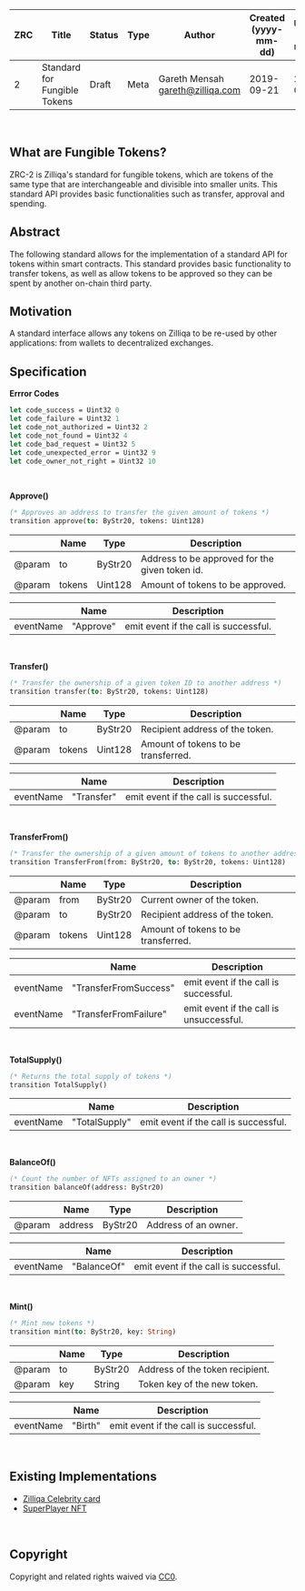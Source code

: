 |  ZRC | Title | Status| Type | Author | Created (yyyy-mm-dd) | Updated (yyyy-mm-dd)
|--|--|--|--| -- | -- | -- |
| 2  | Standard for Fungible Tokens | Draft | Meta  | Gareth Mensah <gareth@zilliqa.com> | 2019-09-21 | 2019-09-21 

<br/> 

## What are Fungible Tokens?

ZRC-2 is Zilliqa's standard for fungible tokens, which are tokens of the same type that are interchangeable and divisible into smaller units. This standard API provides basic functionalities such as transfer, approval and spending.
<br/>

## Abstract 

The following standard allows for the implementation of a standard API for tokens within smart contracts. This standard provides basic functionality to transfer tokens, as well as allow tokens to be approved so they can be spent by another on-chain third party.
<br/>

## Motivation

A standard interface allows any tokens on Zilliqa to be re-used by other applications: from wallets to decentralized exchanges.
<br/>

## Specification

**Errror Codes**
```ocaml
let code_success = Uint32 0
let code_failure = Uint32 1
let code_not_authorized = Uint32 2
let code_not_found = Uint32 4
let code_bad_request = Uint32 5
let code_unexpected_error = Uint32 9
let code_owner_not_right = Uint32 10
```

<br/>

**Approve()**

```ocaml
(* Approves an address to transfer the given amount of tokens *)
transition approve(to: ByStr20, tokens: Uint128)
```

|  | Name | Type| Description
|--|--|--|--|
| @param | to | ByStr20 | Address to be approved for the given token id. |
| @param | tokens | Uint128 | Amount of tokens to be approved. |

|  | Name | Description
|--|--|--|
| eventName | "Approve" | emit event if the call is successful. |
  
<br/>

**Transfer()**

```ocaml
(* Transfer the ownership of a given token ID to another address *)
transition transfer(to: ByStr20, tokens: Uint128)
```

|  | Name | Type| Description
|--|--|--|--|
| @param | to | ByStr20 | Recipient address of the token. |
| @param | tokens | Uint128 | Amount of tokens to be transferred. |

|  | Name | Description
|--|--|--|
| eventName | "Transfer" | emit event if the call is successful. |

<br/>

**TransferFrom()**

```ocaml
(* Transfer the ownership of a given amount of tokens to another address *)
transition TransferFrom(from: ByStr20, to: ByStr20, tokens: Uint128)
```

|  | Name | Type| Description
|--|--|--|--|
| @param | from | ByStr20 | Current owner of the token. |
| @param | to | ByStr20 | Recipient address of the token. |
| @param | tokens | Uint128 | Amount of tokens to be transferred. |

|  | Name | Description
|--|--|--|
| eventName | "TransferFromSuccess" | emit event if the call is successful. |
| eventName | "TransferFromFailure" | emit event if the call is unsuccessful. |

<br/>

**TotalSupply()**

```ocaml
(* Returns the total supply of tokens *)
transition TotalSupply()
```

|  | Name | Description
|--|--|--|
| eventName | "TotalSupply" | emit event if the call is successful. |

<br/>

**BalanceOf()**

```ocaml
(* Count the number of NFTs assigned to an owner *)
transition balanceOf(address: ByStr20)
```

|  | Name | Type| Description
|--|--|--|--|
| @param | address | ByStr20 | Address of an owner. |

|  | Name | Description
|--|--|--|
| eventName | "BalanceOf" | emit event if the call is successful. |

<br/>

**Mint()**

```ocaml
(* Mint new tokens *)
transition mint(to: ByStr20, key: String)
```

|  | Name | Type| Description
|--|--|--|--|
| @param | to | ByStr20 | Address of the token recipient. |
| @param | key | String | Token key of the new token. |

|  | Name | Description
|--|--|--|
| eventName | "Birth" | emit event if the call is successful. |

<br/>

## Existing Implementations

* [Zilliqa Celebrity card](https://viewblock.io/zilliqa/address/zil1262aknuja095r33kk20mcmwfvjc4wn9wwcjx7u)
* [SuperPlayer NFT](https://viewblock.io/zilliqa/address/zil1vxl33hrua4wsld32zk2fjm6qv3qu4tg6cw4azu)

<br/>

## Copyright

Copyright and related rights waived via [CC0](https://creativecommons.org/publicdomain/zero/1.0/).
